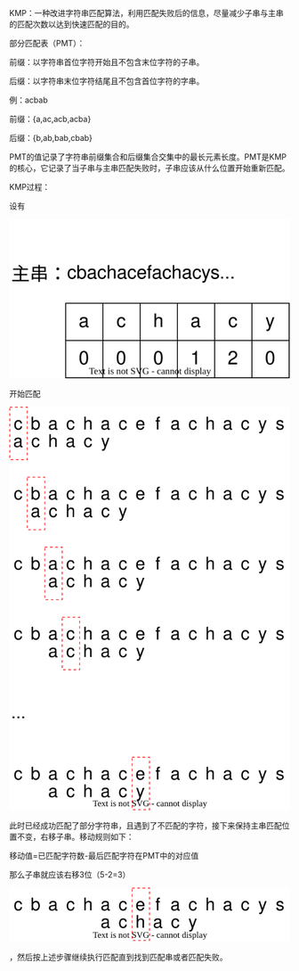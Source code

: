 KMP：一种改进字符串匹配算法，利用匹配失败后的信息，尽量减少子串与主串的匹配次数以达到快速匹配的目的。



部分匹配表（PMT）：

前缀：以字符串首位字符开始且不包含末位字符的子串。

后缀：以字符串末位字符结尾且不包含首位字符的字串。

例：acbab

前缀：{a,ac,acb,acba}

后缀：{b,ab,bab,cbab}

PMT的值记录了字符串前缀集合和后缀集合交集中的最长元素长度。PMT是KMP的核心，它记录了当子串与主串匹配失败时，子串应该从什么位置开始重新匹配。



KMP过程：

设有

![](KMP_1.svg) 

开始匹配

![](KMP_2.svg) 

此时已经成功匹配了部分字符串，且遇到了不匹配的字符，接下来保持主串匹配位置不变，右移子串。移动规则如下：

移动值=已匹配字符数-最后匹配字符在PMT中的对应值

那么子串就应该右移3位（5-2=3）

![](KMP_3.svg) 

，然后按上述步骤继续执行匹配直到找到匹配串或者匹配失败。
